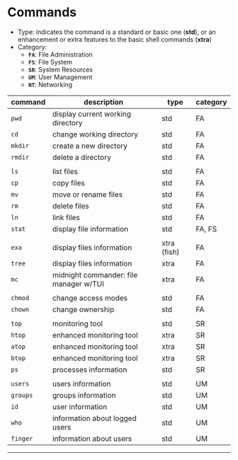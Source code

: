# Commands
   * Type:
         indicates the command is a standard or basic one (**std**), or an enhancement or extra features to the basic shell commands (**xtra**) 
   * Category:
        - **`FA`**:   File Administration
        - **`FS`**:   File System
        - **`SR`**:   System Resources
        - **`UM`**:   User Management
        - **`NT`**: Networking

|   command   |   description   | type   |   category   |
|-------------|-----------------|------------|--------------|
|   `pwd`     |   display current working directory   | std   | FA   |
|   `cd`      |   change working directory   |   std   | FA   |
|   `mkdir`   |   create a new directory   |   std   | FA   |
|   `rmdir`   |   delete a directory   |   std   |   FA   |
||
|   `ls`      |   list files   |   std   |   FA   |
|   `cp`      |   copy files   |   std   |   FA   |
|   `mv`      |   move or rename files   |   std   |   FA   |
|   `rm`      |   delete files   |   std   |   FA   |
|   `ln`      |   link files     |   std   |   FA            |   
|   `stat`    |   display file information   |   std   |   FA, FS   |
||
|   `exa`     |  display files information   |   xtra (fish)   |   FA   |
|   `tree`    |  display files information   |   xtra          |   FA   |
|   `mc`      |  midnight commander: file manager w/TUI         |   xtra          |   FA      |
||
|   `chmod`   |   change access modes      |   std      |   FA   |
|   `chown`   |   change ownership         |   std      |   FA   |
||
|   `top`     |   monitoring tool          |   std      | SR   |
|   `htop`    |   enhanced monitoring tool   |   xtra   |   SR   |
|   `atop`    |   enhanced monitoring tool   |   xtra   |   SR   |
|   `btop`    |   enhanced monitoring tool   |   xtra   |   SR   |
|   `ps`      |   processes information      |   std   |   SR   |
||
|   `users`   |   users information   |   std   |   UM   |
|   `groups`   |   groups information   |   std   |   UM   |
|   `id`      |   user information   |   std   |   UM   |
|   `who`      |   information about logged users   |   std   |   UM   |
|   `finger`   |   information about users   |   std   |   UM   |
---
